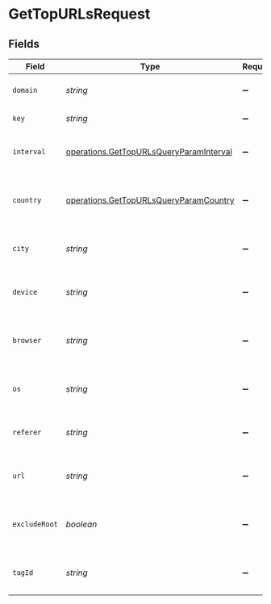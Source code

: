 # GetTopURLsRequest


## Fields

| Field                                                                                              | Type                                                                                               | Required                                                                                           | Description                                                                                        |
| -------------------------------------------------------------------------------------------------- | -------------------------------------------------------------------------------------------------- | -------------------------------------------------------------------------------------------------- | -------------------------------------------------------------------------------------------------- |
| `domain`                                                                                           | *string*                                                                                           | :heavy_minus_sign:                                                                                 | The domain of the short link.                                                                      |
| `key`                                                                                              | *string*                                                                                           | :heavy_minus_sign:                                                                                 | The short link slug.                                                                               |
| `interval`                                                                                         | [operations.GetTopURLsQueryParamInterval](../../models/operations/gettopurlsqueryparaminterval.md) | :heavy_minus_sign:                                                                                 | The interval to retrieve analytics for.                                                            |
| `country`                                                                                          | [operations.GetTopURLsQueryParamCountry](../../models/operations/gettopurlsqueryparamcountry.md)   | :heavy_minus_sign:                                                                                 | The country to retrieve analytics for.                                                             |
| `city`                                                                                             | *string*                                                                                           | :heavy_minus_sign:                                                                                 | The city to retrieve analytics for.                                                                |
| `device`                                                                                           | *string*                                                                                           | :heavy_minus_sign:                                                                                 | The device to retrieve analytics for.                                                              |
| `browser`                                                                                          | *string*                                                                                           | :heavy_minus_sign:                                                                                 | The browser to retrieve analytics for.                                                             |
| `os`                                                                                               | *string*                                                                                           | :heavy_minus_sign:                                                                                 | The OS to retrieve analytics for.                                                                  |
| `referer`                                                                                          | *string*                                                                                           | :heavy_minus_sign:                                                                                 | The referer to retrieve analytics for.                                                             |
| `url`                                                                                              | *string*                                                                                           | :heavy_minus_sign:                                                                                 | The URL to retrieve analytics for.                                                                 |
| `excludeRoot`                                                                                      | *boolean*                                                                                          | :heavy_minus_sign:                                                                                 | Whether to exclude the root link from the response.                                                |
| `tagId`                                                                                            | *string*                                                                                           | :heavy_minus_sign:                                                                                 | The tag ID to retrieve analytics for.                                                              |